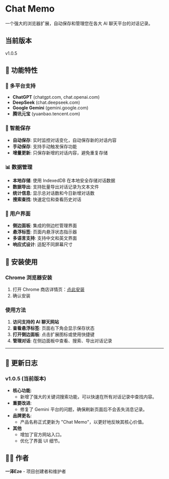 # Chat Memo

一个强大的浏览器扩展，自动保存和管理您在各大 AI 聊天平台的对话记录。

## 当前版本

v1.0.5

## 🌟 功能特性

### 🤖 多平台支持
- **ChatGPT** (chatgpt.com, chat.openai.com)
- **DeepSeek** (chat.deepseek.com)
- **Google Gemini** (gemini.google.com)
- **腾讯元宝** (yuanbao.tencent.com)

### 💾 智能保存
- **自动保存**: 实时监控对话变化，自动保存新的对话内容
- **手动保存**: 支持手动触发保存功能
- **增量更新**: 只保存新增的对话内容，避免重复存储

### 📊 数据管理
- **本地存储**: 使用 IndexedDB 在本地安全存储对话数据
- **数据导出**: 支持批量导出对话记录为文本文件
- **统计信息**: 显示总对话数和今日新增对话数
- **搜索查找**: 快速定位和查看历史对话

### 🎨 用户界面
- **侧边面板**: 集成的侧边栏管理界面
- **悬浮标签**: 页面内悬浮状态指示器
- **多语言支持**: 支持中文和英文界面
- **响应式设计**: 适配不同屏幕尺寸

## 🚀 安装使用

### Chrome 浏览器安装
1. 打开 Chrome 商店详情页：[点此安装](https://chromewebstore.google.com/detail/memnnheiikbfdcobfkghhfihnegkfici?utm_source=item-share-cb)
2. 确认安装

### 使用方法
1. **访问支持的 AI 聊天网站**
2. **查看悬浮标签**: 页面右下角会显示保存状态
3. **打开侧边面板**: 点击扩展图标或使用快捷键
4. **管理对话**: 在侧边面板中查看、搜索、导出对话记录

---

## 📝 更新日志

### v1.0.5 (当前版本)
- **核心功能**: 
  - 新增了强大的关键词搜索功能，可以快速在所有对话记录中查找内容。
- **重要改进**: 
  - 修复了 Gemini 平台的问题，确保刷新页面后不会丢失消息记录。
- **品牌更名**: 
  - 产品名称正式更新为 "Chat Memo"，以更好地反映其核心价值。
- **其他**
  - 增加了官方网站入口。
  - 优化了界面 UI 细节。

## 👨‍💻 作者

**一泽Eze** - 项目创建者和维护者
